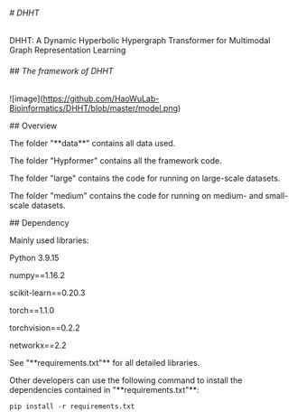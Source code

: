 ###### \# DHHT

DHHT: A Dynamic Hyperbolic Hypergraph Transformer for Multimodal Graph Representation Learning



###### \## The framework of DHHT

!\[image](https://github.com/HaoWuLab-Bioinformatics/DHHT/blob/master/model.png)



\## Overview

The folder "\*\*data\*\*" contains all data used.  

The folder "Hypformer" contains all the framework code. 

The folder "large" contains the code for running on large-scale datasets. 

The folder "medium" contains the code for running on medium- and small-scale datasets.



\## Dependency

Mainly used libraries:  

Python 3.9.15  

numpy==1.16.2  

scikit-learn==0.20.3  

torch==1.1.0  

torchvision==0.2.2  

networkx==2.2  



See "\*\*requirements.txt"\*\* for all detailed libraries.  

Other developers can use the following command to install the dependencies contained in "\*\*requirements.txt"\*\*:

`pip install -r requirements.txt`  



